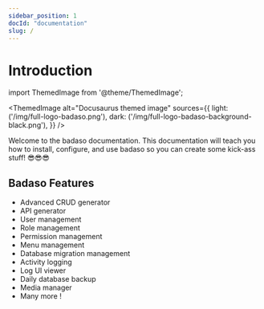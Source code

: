 ```yaml
---
sidebar_position: 1
docId: "documentation"
slug: /
---
```


# Introduction

import ThemedImage from '@theme/ThemedImage';

<ThemedImage
  alt="Docusaurus themed image"
  sources={{
    light: ('/img/full-logo-badaso.png'),
    dark: ('/img/full-logo-badaso-background-black.png'),
  }}
/>

Welcome to the badaso documentation. This documentation will teach you how to install, configure, and use badaso so you can create some kick-ass stuff! 😎😎😎

## Badaso Features

- Advanced CRUD generator
- API generator
- User management
- Role management
- Permission management
- Menu management
- Database migration management
- Activity logging
- Log UI viewer
- Daily database backup
- Media manager
- Many more !